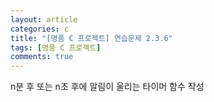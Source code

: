 ```yaml
---
layout: article
categories: c
title: "[명품 C 프로젝트] 연습문제 2.3.6"
tags: [명품 C 프로젝트]
comments: true
---
```


n분 후 또는 n초 후에 알림이 울리는 타이머 함수 작성

<script src="https://gist.github.com/junbly/f1cd85ebfda97ee91fc11e5dbf926c5a.js"></script>
